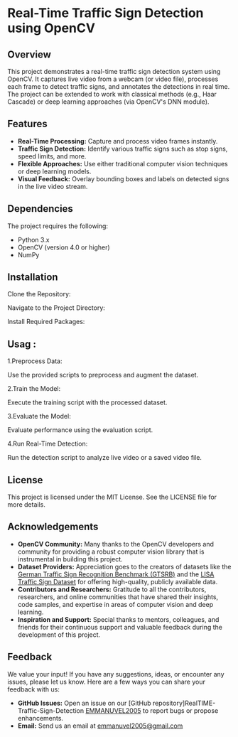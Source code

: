 
# Real-Time Traffic Sign Detection using OpenCV

## Overview
This project demonstrates a real-time traffic sign detection system using OpenCV. It captures live video from a webcam (or video file), processes each frame to detect traffic signs, and annotates the detections in real time. The project can be extended to work with classical methods (e.g., Haar Cascade) or deep learning approaches (via OpenCV's DNN module).

## Features
- **Real-Time Processing:** Capture and process video frames instantly.
- **Traffic Sign Detection:** Identify various traffic signs such as stop signs, speed limits, and more.
- **Flexible Approaches:** Use either traditional computer vision techniques or deep learning models.
- **Visual Feedback:** Overlay bounding boxes and labels on detected signs in the live video stream.

## Dependencies
The project requires the following:
- Python 3.x
- OpenCV (version 4.0 or higher)
- NumPy

## Installation
Clone the Repository:


Navigate to the Project Directory:


Install Required Packages:

## Usag :

1.Preprocess Data:

Use the provided scripts to preprocess and augment the dataset.


2.Train the Model:

Execute the training script with the processed dataset.



3.Evaluate the Model:

Evaluate performance using the evaluation script.


4.Run Real-Time Detection:

Run the detection script to analyze live video or a saved video file.



## License

This project is licensed under the MIT License. See the LICENSE file for more details.
## Acknowledgements

- **OpenCV Community:** Many thanks to the OpenCV developers and community for providing a robust computer vision library that is instrumental in building this project.
- **Dataset Providers:** Appreciation goes to the creators of datasets like the [German Traffic Sign Recognition Benchmark (GTSRB)](http://benchmark.ini.rub.de/?section=gtsrb&subsection=dataset) and the [LISA Traffic Sign Dataset](http://cvrr.ucsd.edu/LISA/lisa-traffic-sign-dataset.html) for offering high-quality, publicly available data.
- **Contributors and Researchers:** Gratitude to all the contributors, researchers, and online communities that have shared their insights, code samples, and expertise in areas of computer vision and deep learning.
- **Inspiration and Support:** Special thanks to mentors, colleagues, and friends for their continuous support and valuable feedback during the development of this project.

## Feedback

We value your input! If you have any suggestions, ideas, or encounter any issues, please let us know. Here are a few ways you can share your feedback with us:

- **GitHub Issues:** Open an issue on our [GitHub repository]RealTIME-Traffic-Sign-Detection [EMMANUVEL2005](https://github.com/EMMANUVEL2005/RealTIME-Traffic-Sign-Detection) to report bugs or propose enhancements.
- **Email:** Send us an email at emmanuvel2005@gmail.com
